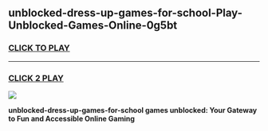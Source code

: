 
## unblocked-dress-up-games-for-school-Play-Unblocked-Games-Online-0g5bt
<h3>
<a href="https://premium76.site?title=unblocked-dress-up-games-for-school&ref=24A">CLICK TO PLAY</a></h3>
<hr>

<h3>
<a href="https://premium76.site?title=unblocked-dress-up-games-for-school&ref=24A">CLICK 2 PLAY</a>
  
</h3>

<a href="https://premium76.site?title=unblocked-dress-up-games-for-school&ref=24A"><img src="https://clearcache.store/games.png"></a>


**unblocked-dress-up-games-for-school games unblocked: Your Gateway to Fun and Accessible Online Gaming**
